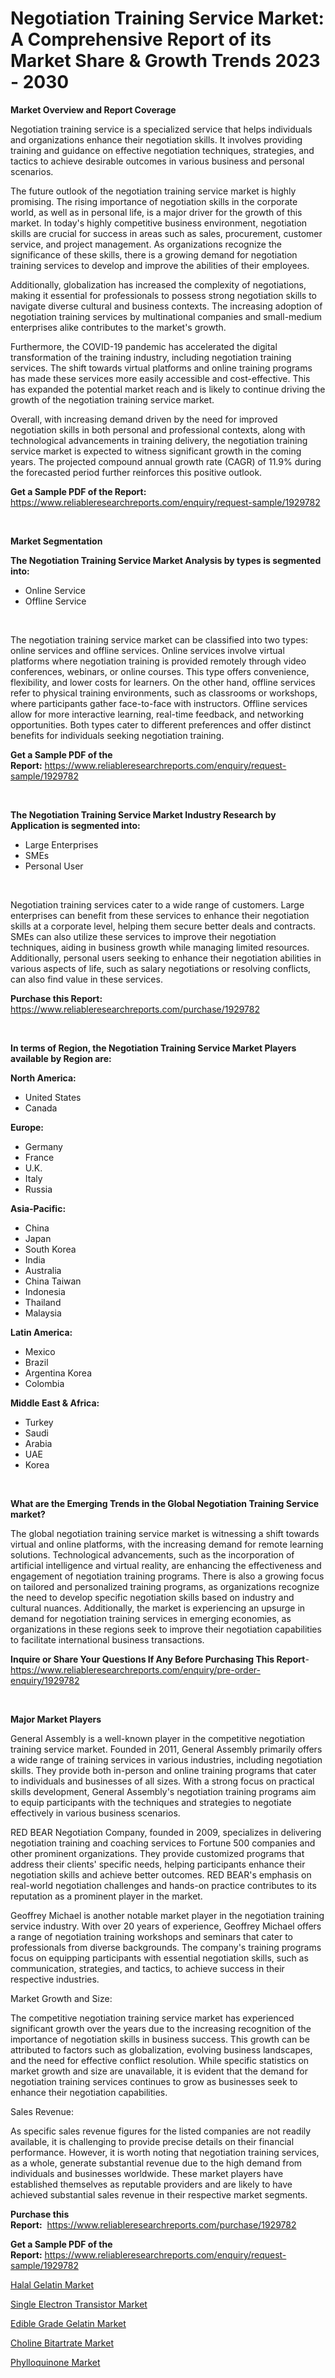 <p><h1>Negotiation Training Service Market: A Comprehensive Report of its Market Share & Growth Trends 2023 - 2030</h1></p><p><strong>Market Overview and Report Coverage</strong></p>
<p><p>Negotiation training service is a specialized service that helps individuals and organizations enhance their negotiation skills. It involves providing training and guidance on effective negotiation techniques, strategies, and tactics to achieve desirable outcomes in various business and personal scenarios.</p><p>The future outlook of the negotiation training service market is highly promising. The rising importance of negotiation skills in the corporate world, as well as in personal life, is a major driver for the growth of this market. In today's highly competitive business environment, negotiation skills are crucial for success in areas such as sales, procurement, customer service, and project management. As organizations recognize the significance of these skills, there is a growing demand for negotiation training services to develop and improve the abilities of their employees.</p><p>Additionally, globalization has increased the complexity of negotiations, making it essential for professionals to possess strong negotiation skills to navigate diverse cultural and business contexts. The increasing adoption of negotiation training services by multinational companies and small-medium enterprises alike contributes to the market's growth.</p><p>Furthermore, the COVID-19 pandemic has accelerated the digital transformation of the training industry, including negotiation training services. The shift towards virtual platforms and online training programs has made these services more easily accessible and cost-effective. This has expanded the potential market reach and is likely to continue driving the growth of the negotiation training service market.</p><p>Overall, with increasing demand driven by the need for improved negotiation skills in both personal and professional contexts, along with technological advancements in training delivery, the negotiation training service market is expected to witness significant growth in the coming years. The projected compound annual growth rate (CAGR) of 11.9% during the forecasted period further reinforces this positive outlook.</p></p>
<p><strong>Get a Sample PDF of the Report:</strong> <a href="https://www.reliableresearchreports.com/enquiry/request-sample/1929782">https://www.reliableresearchreports.com/enquiry/request-sample/1929782</a></p>
<p>&nbsp;</p>
<p><strong>Market Segmentation</strong></p>
<p><strong>The Negotiation Training Service Market Analysis by types is segmented into:</strong></p>
<p><ul><li>Online Service</li><li>Offline Service</li></ul></p>
<p>&nbsp;</p>
<p><p>The negotiation training service market can be classified into two types: online services and offline services. Online services involve virtual platforms where negotiation training is provided remotely through video conferences, webinars, or online courses. This type offers convenience, flexibility, and lower costs for learners. On the other hand, offline services refer to physical training environments, such as classrooms or workshops, where participants gather face-to-face with instructors. Offline services allow for more interactive learning, real-time feedback, and networking opportunities. Both types cater to different preferences and offer distinct benefits for individuals seeking negotiation training.</p></p>
<p><strong>Get a Sample PDF of the Report:</strong>&nbsp;<a href="https://www.reliableresearchreports.com/enquiry/request-sample/1929782">https://www.reliableresearchreports.com/enquiry/request-sample/1929782</a></p>
<p>&nbsp;</p>
<p><strong>The Negotiation Training Service Market Industry Research by Application is segmented into:</strong></p>
<p><ul><li>Large Enterprises</li><li>SMEs</li><li>Personal User</li></ul></p>
<p>&nbsp;</p>
<p><p>Negotiation training services cater to a wide range of customers. Large enterprises can benefit from these services to enhance their negotiation skills at a corporate level, helping them secure better deals and contracts. SMEs can also utilize these services to improve their negotiation techniques, aiding in business growth while managing limited resources. Additionally, personal users seeking to enhance their negotiation abilities in various aspects of life, such as salary negotiations or resolving conflicts, can also find value in these services.</p></p>
<p><strong>Purchase this Report:</strong>&nbsp; <a href="https://www.reliableresearchreports.com/purchase/1929782">https://www.reliableresearchreports.com/purchase/1929782</a></p>
<p>&nbsp;</p>
<p><strong>In terms of Region, the Negotiation Training Service Market Players available by Region are:</strong></p>
<p>
    <p> <strong> North America: </strong>
        <ul>
            <li>United States</li>
            <li>Canada</li>
        </ul>
        </p> 
    <p> <strong> Europe: </strong>
        <ul>
            <li>Germany</li>
            <li>France</li>
            <li>U.K.</li>
            <li>Italy</li>
            <li>Russia</li>
        </ul>
        </p> 
    <p> <strong> Asia-Pacific: </strong>
        <ul>
            <li>China</li>
            <li>Japan</li>
            <li>South Korea</li>
            <li>India</li>
            <li>Australia</li>
            <li>China Taiwan</li>
            <li>Indonesia</li>
            <li>Thailand</li>
            <li>Malaysia</li>
        </ul>
        </p> 
    <p> <strong> Latin America: </strong>
        <ul>
            <li>Mexico</li>
            <li>Brazil</li>
            <li>Argentina Korea</li>
            <li>Colombia</li>
        </ul>
        </p> 
    <p> <strong> Middle East & Africa: </strong>
        <ul>
            <li>Turkey</li>
            <li>Saudi</li>
            <li>Arabia</li>
            <li>UAE</li>
            <li>Korea</li>
        </ul>
    </p>
    </p>
<p>&nbsp;</p>
<p><strong>What are the Emerging Trends in the Global Negotiation Training Service market?</strong></p>
<p><p>The global negotiation training service market is witnessing a shift towards virtual and online platforms, with the increasing demand for remote learning solutions. Technological advancements, such as the incorporation of artificial intelligence and virtual reality, are enhancing the effectiveness and engagement of negotiation training programs. There is also a growing focus on tailored and personalized training programs, as organizations recognize the need to develop specific negotiation skills based on industry and cultural nuances. Additionally, the market is experiencing an upsurge in demand for negotiation training services in emerging economies, as organizations in these regions seek to improve their negotiation capabilities to facilitate international business transactions.</p></p>
<p><strong>Inquire or Share Your Questions If Any Before Purchasing This Report</strong>- <a href="https://www.reliableresearchreports.com/enquiry/pre-order-enquiry/1929782">https://www.reliableresearchreports.com/enquiry/pre-order-enquiry/1929782</a></p>
<p>&nbsp;</p>
<p><strong>Major Market Players</strong></p>
<p><p>General Assembly is a well-known player in the competitive negotiation training service market. Founded in 2011, General Assembly primarily offers a wide range of training services in various industries, including negotiation skills. They provide both in-person and online training programs that cater to individuals and businesses of all sizes. With a strong focus on practical skills development, General Assembly's negotiation training programs aim to equip participants with the techniques and strategies to negotiate effectively in various business scenarios.</p><p>RED BEAR Negotiation Company, founded in 2009, specializes in delivering negotiation training and coaching services to Fortune 500 companies and other prominent organizations. They provide customized programs that address their clients' specific needs, helping participants enhance their negotiation skills and achieve better outcomes. RED BEAR's emphasis on real-world negotiation challenges and hands-on practice contributes to its reputation as a prominent player in the market.</p><p>Geoffrey Michael is another notable market player in the negotiation training service industry. With over 20 years of experience, Geoffrey Michael offers a range of negotiation training workshops and seminars that cater to professionals from diverse backgrounds. The company's training programs focus on equipping participants with essential negotiation skills, such as communication, strategies, and tactics, to achieve success in their respective industries.</p><p>Market Growth and Size:</p><p>The competitive negotiation training service market has experienced significant growth over the years due to the increasing recognition of the importance of negotiation skills in business success. This growth can be attributed to factors such as globalization, evolving business landscapes, and the need for effective conflict resolution. While specific statistics on market growth and size are unavailable, it is evident that the demand for negotiation training services continues to grow as businesses seek to enhance their negotiation capabilities.</p><p>Sales Revenue:</p><p>As specific sales revenue figures for the listed companies are not readily available, it is challenging to provide precise details on their financial performance. However, it is worth noting that negotiation training services, as a whole, generate substantial revenue due to the high demand from individuals and businesses worldwide. These market players have established themselves as reputable providers and are likely to have achieved substantial sales revenue in their respective market segments.</p></p>
<p><strong>Purchase this Report:</strong>&nbsp;&nbsp;<a href="https://www.reliableresearchreports.com/purchase/1929782">https://www.reliableresearchreports.com/purchase/1929782</a></p>
<p></p>
<p><strong>Get a Sample PDF of the Report:</strong>&nbsp;<a href="https://www.reliableresearchreports.com/enquiry/request-sample/1929782">https://www.reliableresearchreports.com/enquiry/request-sample/1929782</a></p>
<p><p><a href="https://github.com/ashepherd82/Market-Research-Report-List-1/blob/main/halal-gelatin-market.md">Halal Gelatin Market</a></p><p><a href="https://medium.com/@toneygrimes2023/single-electron-transistor-market-the-key-to-successful-business-strategy-forecast-till-2030-40dbeb547e96">Single Electron Transistor Market</a></p><p><a href="https://github.com/FassouRP/Market-Research-Report-List-1/blob/main/edible-grade-gelatin-market.md">Edible Grade Gelatin Market</a></p><p><a href="https://medium.com/@olenwuckert56/choline-bitartrate-market-share-evolution-and-market-growth-trends-2023-2030-7a8c7ba3576e">Choline Bitartrate Market</a></p><p><a href="https://medium.com/@kevinbarnes75/phylloquinone-market-insight-market-trends-growth-forecasted-from-2023-to-2030-7407239aa632">Phylloquinone Market</a></p></p>